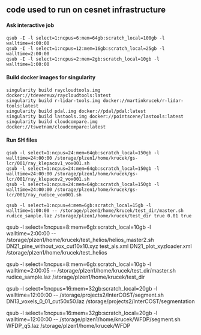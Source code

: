 ## code used to run on cesnet infrastructure

#### Ask interactive job
```
qsub -I -l select=1:ncpus=6:mem=64gb:scratch_local=100gb -l walltime=4:00:00
qsub -I -l select=1:ncpus=12:mem=16gb:scratch_local=25gb -l walltime=2:00:00
qsub -I -l select=1:ncpus=2:mem=2gb:scratch_local=10gb -l walltime=1:00:00

```

#### Build docker images for singularity
```
singularity build raycloudtools.img docker://tdevereux/raycloudtools:latest
singularity build r-lidar-tools.img docker://martinkrucek/r-lidar-tools:latest
singularity build pdal.img docker://pdal/pdal:latest
singularity build lastools.img docker://pointscene/lastools:latest
singularity build cloudcompare.img docker://tswetnam/cloudcompare:latest
```

#### Run SH files
```
qsub -l select=1:ncpus=24:mem=64gb:scratch_local=150gb -l walltime=24:00:00 /storage/plzen1/home/krucek/gs-lcr/001/ray_klepacov1_vox001.sh
qsub -l select=1:ncpus=24:mem=64gb:scratch_local=150gb -l walltime=24:00:00 /storage/plzen1/home/krucek/gs-lcr/001/ray_klepacov2_vox001.sh
qsub -l select=1:ncpus=24:mem=64gb:scratch_local=150gb -l walltime=24:00:00 /storage/plzen1/home/krucek/gs-lcr/001/ray_rudice_vox001.sh

qsub -l select=1:ncpus=4:mem=6gb:scratch_local=15gb -l walltime=1:00:00 -- /storage/plzen1/home/krucek/test_dir/master.sh rudice_sample.laz /storage/plzen1/home/krucek/test_dir true 0.01 true
```




qsub -l select=1:ncpus=8:mem=6gb:scratch_local=10gb -l walltime=2:00:00 -- /storage/plzen1/home/krucek/test_helios/helios_master2.sh DN21_pine_without_vox_cut10x10.xyz test_als.xml DN21_plot_xyzloader.xml /storage/plzen1/home/krucek/test_helios


qsub -l select=1:ncpus=8:mem=6gb:scratch_local=10gb -l walltime=2:00:05 -- /storage/plzen1/home/krucek/test_dir/master.sh rudice_sample.laz /storage/plzen1/home/krucek/test_dir

qsub -l select=1:ncpus=16:mem=32gb:scratch_local=20gb -l walltime=12:00:00 -- /storage/projects2/InterCOST/segment.sh DN13_voxels_0_01_cut50x50.laz /storage/projects2/InterCOST/segmentation

qsub -l select=1:ncpus=16:mem=32gb:scratch_local=20gb -l walltime=12:00:00 -- /storage/plzen1/home/krucek/WFDP/segment.sh WFDP_q5.laz /storage/plzen1/home/krucek/WFDP